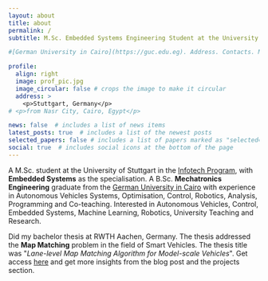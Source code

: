 ```yaml
---
layout: about
title: about
permalink: /
subtitle: M.Sc. Embedded Systems Engineering Student at the University of Stuttgart 

#[German University in Cairo](https://guc.edu.eg). Address. Contacts. Moto. Etc.

profile:
  align: right
  image: prof_pic.jpg
  image_circular: false # crops the image to make it circular
  address: >
    <p>Stuttgart, Germany</p>
# <p>from Nasr City, Cairo, Egypt</p>

news: false  # includes a list of news items
latest_posts: true  # includes a list of the newest posts
selected_papers: false # includes a list of papers marked as "selected={true}"
social: true  # includes social icons at the bottom of the page
---
```


A M.Sc. student at the University of Stuttgart in the [Infotech Program](https://www.infotech.uni-stuttgart.de/), with **Embedded Systems** as the specialisation. A B.Sc. **Mechatronics Engineering** graduate from the [German University in Cairo](https://www.guc.edu.eg/) with experience in Autonomous Vehicles Systems, Optimisation, Control, Robotics, Analysis, Programming and Co-teaching. Interested in Autonomous Vehicles, Control, Embedded Systems, Machine Learning, Robotics, University Teaching and Research.

Did my bachelor thesis at RWTH Aachen, Germany. The thesis addressed the **Map Matching** problem in the field of Smart Vehicles. The thesis title was "*Lane-level Map Matching Algorithm for Model-scale Vehicles*". Get access [here](https://drive.google.com/file/d/15J4s3Po5Et_att0-b0f4rIKUhnWFzh9D/view?usp=share_link) and get more insights from the blog post and the projects section.